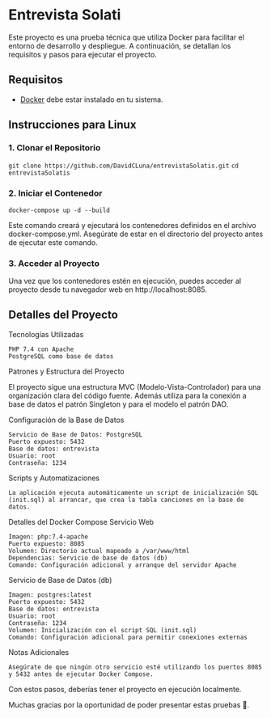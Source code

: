 # Entrevista Solati

Este proyecto es una prueba técnica que utiliza Docker para facilitar el entorno de desarrollo y despliegue. A continuación, se detallan los requisitos y pasos para ejecutar el proyecto.

## Requisitos

- [Docker](https://www.docker.com/) debe estar instalado en tu sistema.

## Instrucciones para Linux

### 1. Clonar el Repositorio


`git clone https://github.com/DavidCLuna/entrevistaSolatis.git`
`cd entrevistaSolatis`

### 2. Iniciar el Contenedor

`docker-compose up -d --build`

Este comando creará y ejecutará los contenedores definidos en el archivo docker-compose.yml. Asegúrate de estar en el directorio del proyecto antes de ejecutar este comando.

### 3. Acceder al Proyecto

Una vez que los contenedores estén en ejecución, puedes acceder al proyecto desde tu navegador web en http://localhost:8085.

## Detalles del Proyecto
Tecnologías Utilizadas

    PHP 7.4 con Apache
    PostgreSQL como base de datos

Patrones y Estructura del Proyecto

El proyecto sigue una estructura MVC (Modelo-Vista-Controlador) para una organización clara del código fuente. Además utiliza para la conexión a base de datos el patrón Singleton y para el modelo el patrón DAO.


Configuración de la Base de Datos

    Servicio de Base de Datos: PostgreSQL
    Puerto expuesto: 5432
    Base de datos: entrevista
    Usuario: root
    Contraseña: 1234

Scripts y Automatizaciones

    La aplicación ejecuta automáticamente un script de inicialización SQL (init.sql) al arrancar, que crea la tabla canciones en la base de datos.

Detalles del Docker Compose
Servicio Web

    Imagen: php:7.4-apache
    Puerto expuesto: 8085
    Volumen: Directorio actual mapeado a /var/www/html
    Dependencias: Servicio de base de datos (db)
    Comando: Configuración adicional y arranque del servidor Apache

Servicio de Base de Datos (db)

    Imagen: postgres:latest
    Puerto expuesto: 5432
    Base de datos: entrevista
    Usuario: root
    Contraseña: 1234
    Volumen: Inicialización con el script SQL (init.sql)
    Comando: Configuración adicional para permitir conexiones externas

Notas Adicionales

    Asegúrate de que ningún otro servicio esté utilizando los puertos 8085 y 5432 antes de ejecutar Docker Compose.

Con estos pasos, deberías tener el proyecto en ejecución localmente.

Muchas gracias por la oportunidad de poder presentar estas pruebas 🙌.